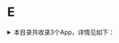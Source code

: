 # E
<details>
<summary>
本目录共收录3个App，详情见如下：
</summary>

- [e代驾](https://github.com/zirawell/Ad-Cleaner/tree/main/Adblock/App/E/e%E4%BB%A3%E9%A9%BE)
- [e充电](https://github.com/zirawell/Ad-Cleaner/tree/main/Adblock/App/E/e%E5%85%85%E7%94%B5)
- [饿了么](https://github.com/zirawell/Ad-Cleaner/tree/main/Adblock/App/E/%E9%A5%BF%E4%BA%86%E4%B9%88)

</details>